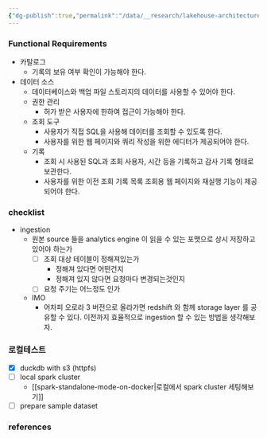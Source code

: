 ```yaml
---
{"dg-publish":true,"permalink":"/data/__research/lakehouse-architecture/","noteIcon":""}
---
```



### Functional Requirements
- 카탈로그
	- 기록의 보유 여부 확인이 가능해야 한다.
- 데이터 소스
	- 데이터베이스와 백업 파일 스토리지의 데이터를 사용할 수 있어야 한다.
	- 권한 관리
		- 허가 받은 사용자에 한하여 접근이 가능해야 한다.
	- 조회 도구
		- 사용자가 직접 SQL을 사용해 데이터를 조회할 수 있도록 한다.   
		- 사용자를 위한 웹 페이지와 쿼리 작성을 위한 에디터가 제공되어야 한다.  
    - 기록
		- 조회 시 사용된 SQL과 조회 사용자, 시간 등을 기록하고 감사 기록 형태로 보관한다.
		- 사용자를 위한 이전 조회 기록 목록 조회용 웹 페이지와 재실행 기능이 제공되어야 한다.

### checklist
- ingestion
	- 원본 source 들을 analytics engine 이 읽을 수 있는 포맷으로 상시 저장하고 있어야 하는가
		- [ ] 조회 대상 테이블이 정해져있는가
			- 정해져 있다면 어떤건지
			- 정해져 있지 않다면 요청마다 변경되는것인지
		- [ ] 요청 주기는 어느정도 인가
	- IMO
		- 어차피 오로라 3 버전으로 올라가면 redshift 와 함께 storage layer 를 공유할 수 있다. 이전까지 효율적으로 ingestion 할 수 있는 방법을 생각해보자.


### 로컬테스트
- [x] duckdb with s3 (httpfs)
- [ ] local spark cluster
    - [[spark-standalone-mode-on-docker\|로컬에서 spark cluster 세팅해보기]]
- [ ] prepare sample dataset

### references
